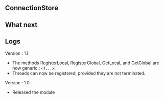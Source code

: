 ## ConnectionStore

## What next

## Logs

Version : 1.1
- The methods RegisterLocal, RegisterGlobal, GetLocal, and GetGlobal are now generic : `<T...>`.
- Threads can now be registered, provided they are not terminated.

Version : 1.0
- Released the module
